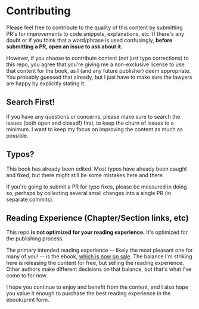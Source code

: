 # Contributing

Please feel free to contribute to the quality of this content by submitting PR's for improvements to code snippets, explanations, etc. If there's any doubt or if you think that a word/phrase is used confusingly, **before submitting a PR, open an issue to ask about it.**

However, if you choose to contribute content (not just typo corrections) to this repo, you agree that you're giving me a non-exclusive license to use that content for the book, as I (and any future publisher) deem appropriate. You probably guessed that already, but I just have to make sure the lawyers are happy by explicitly stating it.

## Search First!

If you have any questions or concerns, please make sure to search the issues (both open and closed!) first, to keep the churn of issues to a minimum. I want to keep my focus on improving the content as much as possible.

## Typos?

This book has already been edited. Most typos have already been caught and fixed, but there might still be some mistakes here and there.

If you're going to submit a PR for typo fixes, please be measured in doing so, perhaps by collecting several small changes into a single PR (in separate commits).

## Reading Experience (Chapter/Section links, etc)

This repo **is not optimized for your reading experience.** It's optimized for the publishing process.

The primary intended reading experience -- likely the most pleasant one for many of you! -- is the ebook, [which is now on sale](https://leanpub.com/fljs). The balance I'm striking here is releasing the content for free, but selling the reading experience. Other authors make different decisions on that balance, but that's what I've come to for now.

I hope you continue to enjoy and benefit from the content, and I also hope you value it enough to purchase the best reading experience in the ebook/print form.
